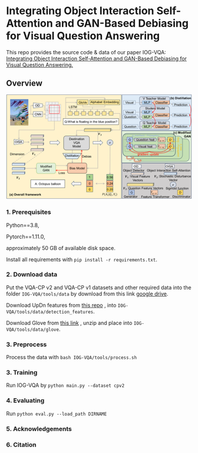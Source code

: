 # Integrating Object Interaction Self-Attention and GAN-Based Debiasing for Visual Question Answering

This repo provides the source code & data of our paper IOG-VQA: [Integrating Object Interaction Self-Attention and GAN-Based Debiasing for Visual Question Answering.]() 

## Overview

<img src="IOG-VQA/IOG-VQA.png" width="600">

### 1. Prerequisites

Python==3.8,

Pytorch==1.11.0,

approximately 50 GB of available disk space.

Install all requirements with ``pip install -r requirements.txt``.


### 2. Download data

Put the VQA-CP v2 and VQA-CP v1 datasets and other required data into the folder ``IOG-VQA/tools/data`` by  download from this link [google drive](https://drive.google.com/drive/folders/1r39_F1rThBpCTuettYxTI45dm4HnJVp4?usp=sharing).

Download UpDn features from [this repo](https://github.com/kobowon/cs470_project_version2) , into ``IOG-VQA/tools/data/detection_features``.

Download Glove from [this link](http://nlp.stanford.edu/data/glove.6B.zip) , unzip and place into ``IOG-VQA/tools/data/glove``.

### 3. Preprocess

Process the data with ``bash IOG-VQA/tools/process.sh``

### 3. Training

Run IOG-VQA by  ``python main.py --dataset cpv2`` 


### 4. Evaluating

Run ``python eval.py --load_path DIRNAME``

### 5. Acknowledgements



### 6. Citation
